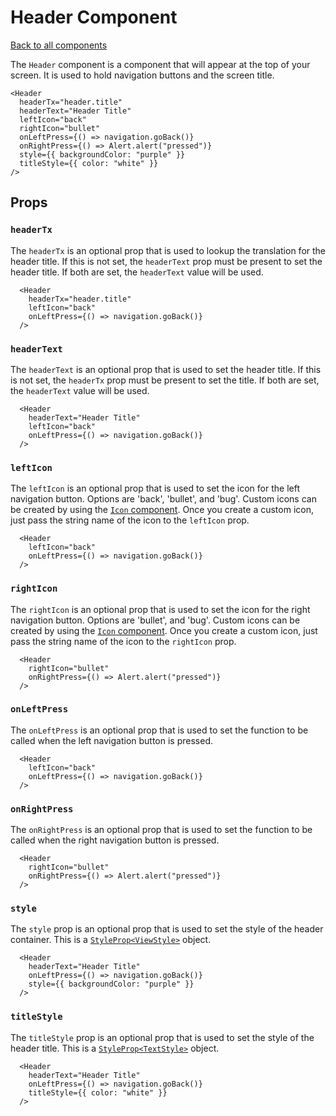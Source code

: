 # Header Component

[Back to all components](./Components.md)

The `Header` component is a component that will appear at the top of your screen. It is used to hold navigation buttons and the screen title.

```tsx
<Header
  headerTx="header.title"
  headerText="Header Title"
  leftIcon="back"
  rightIcon="bullet"
  onLeftPress={() => navigation.goBack()}
  onRightPress={() => Alert.alert("pressed")}
  style={{ backgroundColor: "purple" }}
  titleStyle={{ color: "white" }}
/>
```

## Props

### `headerTx`

The `headerTx` is an optional prop that is used to lookup the translation for the header title. If this is not set, the `headerText` prop must be present to set the header title. If both are set, the `headerText` value will be used.

```tsx
  <Header
    headerTx="header.title"
    leftIcon="back"
    onLeftPress={() => navigation.goBack()}
  />
```

### `headerText`

The `headerText` is an optional prop that is used to set the header title. If this is not set, the `headerTx` prop must be present to set the title. If both are set, the `headerText` value will be used.

```tsx
  <Header
    headerText="Header Title"
    leftIcon="back"
    onLeftPress={() => navigation.goBack()}
  />
```

### `leftIcon`

The `leftIcon` is an optional prop that is used to set the icon for the left navigation button. Options are 'back', 'bullet', and 'bug'. Custom icons can be created by using the [`Icon` component](./Components-Icon.md#custom-icons). Once you create a custom icon, just pass the string name of the icon to the `leftIcon` prop.

```tsx
  <Header
    leftIcon="back"
    onLeftPress={() => navigation.goBack()}
  />
```

### `rightIcon`

The `rightIcon` is an optional prop that is used to set the icon for the right navigation button. Options are 'bullet', and 'bug'. Custom icons can be created by using the [`Icon` component](./Components-Icon.md#custom-icons). Once you create a custom icon, just pass the string name of the icon to the `rightIcon` prop.

```tsx
  <Header
    rightIcon="bullet"
    onRightPress={() => Alert.alert("pressed")}
  />
```

### `onLeftPress`

The `onLeftPress` is an optional prop that is used to set the function to be called when the left navigation button is pressed.

```tsx
  <Header
    leftIcon="back"
    onLeftPress={() => navigation.goBack()}
  />
```

### `onRightPress`

The `onRightPress` is an optional prop that is used to set the function to be called when the right navigation button is pressed.

```tsx
  <Header
    rightIcon="bullet"
    onRightPress={() => Alert.alert("pressed")}
  />
```

### `style`

The `style` prop is an optional prop that is used to set the style of the header container. This is a [`StyleProp<ViewStyle>`](https://reactnative.dev/docs/view-style-props) object.

```tsx
  <Header
    headerText="Header Title"
    onLeftPress={() => navigation.goBack()}
    style={{ backgroundColor: "purple" }}
  />
```

### `titleStyle`

The `titleStyle` prop is an optional prop that is used to set the style of the header title. This is a [`StyleProp<TextStyle>`](https://reactnative.dev/docs/text-style-props) object.

```tsx
  <Header
    headerText="Header Title"
    onLeftPress={() => navigation.goBack()}
    titleStyle={{ color: "white" }}
  />
```